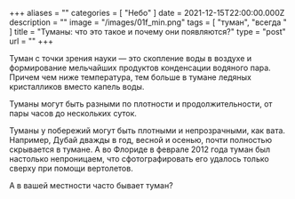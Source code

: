+++
aliases = ""
categories = [ "Небо" ]
date = 2021-12-15T22:00:00.000Z
description = ""
image = "/images/01f_min.png"
tags = [ "туман", "всегда " ]
title = "Туманы: что это такое и почему они появляются?"
type = "post"
url = ""
+++

Туман с точки зрения науки — это скопление воды в воздухе и формирование мельчайших продуктов конденсации водяного пара. Причем чем ниже температура, тем больше в тумане ледяных кристалликов вместо капель воды.

Туманы могут быть разными по плотности и продолжительности, от пары часов до нескольких суток.

Туманы у побережий могут быть плотными и непрозрачными, как вата. Например, Дубай дважды в год, весной и осенью, почти полностью скрывается в тумане. А во Флориде в феврале 2012 года туман был настолько непроницаем, что сфотографировать его удалось только сверху при помощи вертолетов.

А в вашей местности часто бывает туман?
